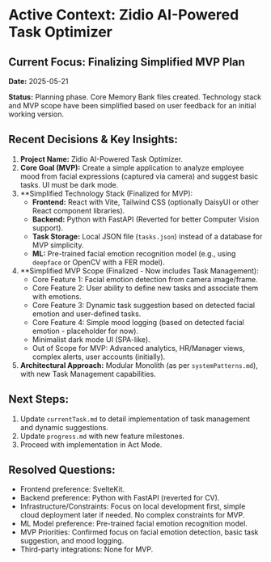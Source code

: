 # Active Context: Zidio AI-Powered Task Optimizer

## Current Focus: Finalizing Simplified MVP Plan

**Date:** 2025-05-21

**Status:** Planning phase. Core Memory Bank files created. Technology stack and MVP scope have been simplified based on user feedback for an initial working version.

## Recent Decisions & Key Insights:

1.  **Project Name:** Zidio AI-Powered Task Optimizer.
2.  **Core Goal (MVP):** Create a simple application to analyze employee mood from facial expressions (captured via camera) and suggest basic tasks. UI must be dark mode.
3.  **Simplified Technology Stack (Finalized for MVP):
    *   **Frontend:** React with Vite, Tailwind CSS (optionally DaisyUI or other React component libraries).
    *   **Backend:** Python with FastAPI (Reverted for better Computer Vision support).
    *   **Task Storage:** Local JSON file (`tasks.json`) instead of a database for MVP simplicity.
    *   **ML:** Pre-trained facial emotion recognition model (e.g., using `deepface` or OpenCV with a FER model).
4.  **Simplified MVP Scope (Finalized - Now includes Task Management):
    *   Core Feature 1: Facial emotion detection from camera image/frame.
    *   Core Feature 2: User ability to define new tasks and associate them with emotions.
    *   Core Feature 3: Dynamic task suggestion based on detected facial emotion and user-defined tasks.
    *   Core Feature 4: Simple mood logging (based on detected facial emotion - placeholder for now).
    *   Minimalist dark mode UI (SPA-like).
    *   Out of Scope for MVP: Advanced analytics, HR/Manager views, complex alerts, user accounts (initially).
5.  **Architectural Approach:** Modular Monolith (as per `systemPatterns.md`), with new Task Management capabilities.

## Next Steps:

1.  Update `currentTask.md` to detail implementation of task management and dynamic suggestions.
2.  Update `progress.md` with new feature milestones.
3.  Proceed with implementation in Act Mode.

## Resolved Questions:

-   Frontend preference: SvelteKit.
-   Backend preference: Python with FastAPI (reverted for CV).
-   Infrastructure/Constraints: Focus on local development first, simple cloud deployment later if needed. No complex constraints for MVP.
-   ML Model preference: Pre-trained facial emotion recognition model.
-   MVP Priorities: Confirmed focus on facial emotion detection, basic task suggestion, and mood logging.
-   Third-party integrations: None for MVP.